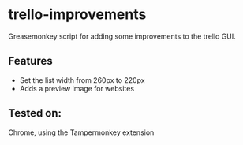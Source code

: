 # trello-improvements

Greasemonkey script for adding some improvements to the trello GUI.

## Features

* Set the list width from 260px to 220px
* Adds a preview image for websites

## Tested on:

Chrome, using the Tampermonkey extension
